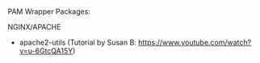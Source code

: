 PAM Wrapper Packages:

NGINX/APACHE
- apache2-utils (Tutorial by Susan B: https://www.youtube.com/watch?v=u-6GtcQA15Y)

